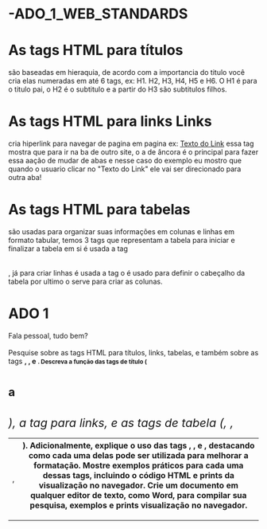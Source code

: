 # -ADO_1_WEB_STANDARDS


<h1> As tags HTML para títulos </h1> <p> são baseadas em hieraquia, de acordo com a importancia do titulo você cria elas numeradas em até 6 tags, ex: H1. H2, H3, H4, H5 e H6. O H1 é para o titulo pai, o H2 é o subtitulo e a partir do H3 são subtitulos filhos. 
</p>


<h1> As tags HTML para links Links </h1> <p> cria hiperlink para navegar de pagina em pagina ex: <a href="https://www.exemplo.com">Texto do Link</a> essa tag mostra que para ir na ba de outro site, o a de âncora é o principal para fazer essa aação de mudar de abas  e nesse caso do exemplo eu mostro que quando o usuario clicar no "Texto do Link" ele vai ser direcionado para outra aba!</p>

<h1>As tags HTML para tabelas</h1> <p> <a> são usadas para organizar suas informações em colunas e linhas em formato tabular, temos 3 tags que representam a tabela para iniciar e finalizar a tabela em si é usada a tag <table> </table>, já para criar linhas é usada a tag <tr></tr> o <th></th> é usado para definir o cabeçalho da tabela por ultimo o <td> </td> serve para criar as colunas. <p/>


<h1/> ADO 1 </h1>



<p> Fala pessoal, tudo bem? <br> <br> Pesquise sobre as tags HTML para títulos, links, tabelas, e também sobre as tags <strong>, <span>, e <small>. 
Descreva a função das tags de título (<h1> a <h6>), a tag <a> para links, e as tags de tabela (<table>, <tr>, <td>, <th>).
Adicionalmente, explique o uso das tags <strong> </strong>, <span> </span>, e <small></small>, destacando como cada uma delas pode ser utilizada para melhorar a formatação.
Mostre exemplos práticos para cada uma dessas tags, incluindo o código HTML e prints da visualização no navegador. 
Crie um documento em qualquer editor de texto, como Word, para compilar sua pesquisa, exemplos e prints visualização no navegador.  </p>



